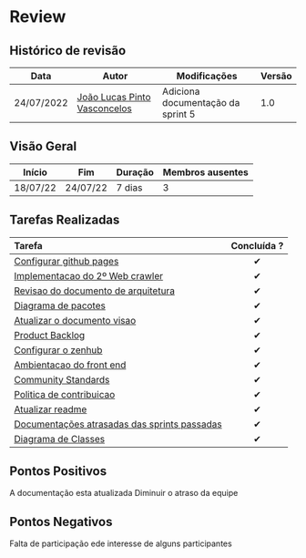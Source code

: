 # Review

## Histórico de revisão

| Data       | Autor                                        | Modificações                      | Versão |
| ---------- | -------------------------------------------- | --------------------------------- | ------ |
| 24/07/2022 | [João Lucas Pinto Vasconcelos](https://github.com/HacKairos) | Adiciona documentação da sprint 5 | 1.0    |

## Visão Geral

Início | Fim | Duração | Membros ausentes
 ------ | --- | ------- | --------
 18/07/22 | 24/07/22 | 7 dias | 3

## Tarefas Realizadas

| Tarefa | Concluída ? |
| :------ | :--------: |
| [Configurar github pages](https://github.com/fga-eps-mds/Cebraspe-Tracker/issues/24) | ✔ |
| [Implementacao do 2º Web crawler](https://github.com/fga-eps-mds/Cebraspe-Tracker/issues/25) | ✔ |
| [Revisao do documento de arquitetura](https://github.com/fga-eps-mds/Cebraspe-Tracker/issues/26) | ✔ |
| [Diagrama de pacotes](https://github.com/fga-eps-mds/Cebraspe-Tracker/issues/27) | ✔ |
| [Atualizar o documento visao](https://github.com/fga-eps-mds/Cebraspe-Tracker/issues/28) | ✔ |
| [Product Backlog](https://github.com/fga-eps-mds/Cebraspe-Tracker/issues/29) | ✔ |
| [Configurar o zenhub](https://github.com/fga-eps-mds/Cebraspe-Tracker/issues/30) | ✔ |
| [Ambientacao do front end](https://github.com/fga-eps-mds/Cebraspe-Tracker/issues/31) | ✔ |
| [Community Standards](https://github.com/fga-eps-mds/Cebraspe-Tracker/issues/32) | ✔ |
| [Politica de contribuicao](https://github.com/fga-eps-mds/Cebraspe-Tracker/issues/33) | ✔ |
| [Atualizar readme](https://github.com/fga-eps-mds/Cebraspe-Tracker/issues/34) | ✔ |
| [Documentações atrasadas das sprints passadas](https://github.com/fga-eps-mds/Cebraspe-Tracker/issues/35) | ✔ |
| [Diagrama de Classes](https://github.com/fga-eps-mds/Cebraspe-Tracker/issues/36) | ✔ |
                                 
## Pontos Positivos
A documentação esta atualizada 
Diminuir o atraso da equipe

## Pontos Negativos
Falta de participação ede interesse de alguns participantes
